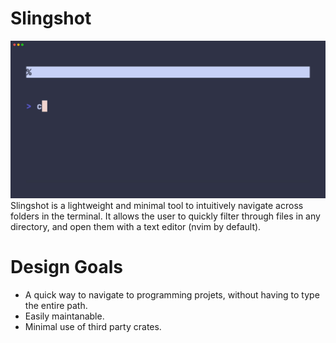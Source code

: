 # Slingshot
![demo](./assets/demo.gif)
Slingshot is a lightweight and minimal tool to intuitively navigate across folders in the terminal. It allows the user to quickly filter through files in any directory, and open them with a text editor (nvim by default).

# Design Goals
- A quick way to navigate to programming projets, without having to type the entire path.
- Easily maintanable.
- Minimal use of third party crates.

